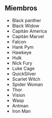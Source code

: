 ## Miembros

* Black panther
* Black Widow
* Capitán America
* Capitán Marvel
* Falcon
* Hank Pym
* Hawkeye
* Hulk
* Nick Fury
* Luke Cage
* QuickSilver
* Scarlet Witch
* Spider Woman
* Thor
* Vision
* Wasp
* Antman
* Iron Man
